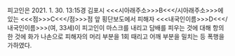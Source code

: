 피고인은 2021. 1. 30. 13:15경 김포시 <<<시아래주소>>>B<<</시아래주소>>>에 있는 <<<점>>>C<<</점>>>점 앞 횡단보도에서 피해자 <<<내국인이름>>>D<<</내국인이름>>>(여, 33세)이 피고인이 마스크를 내리고 담배를 피우는 것에 대해 항의한 것에 화가 나손으로 피해자의 머리 부분을 1회 때리고 어깨 부분을 밀치는 등 폭행을 가하였다.